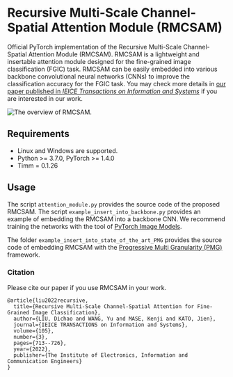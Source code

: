 # Recursive Multi-Scale Channel-Spatial Attention Module (RMCSAM)


Official PyTorch implementation of the Recursive Multi-Scale Channel-Spatial Attention Module (RMCSAM). RMCSAM is a lightweight and insertable attention module designed for the fine-grained image classification (FGIC) task. RMCSAM can be easily embedded into various backbone convolutional neural networks (CNNs) to improve the classification accuracy for the FGIC task. You may check more details in [our paper published in *IEICE Transactions on Information and Systems*](https://www.jstage.jst.go.jp/article/transinf/E105.D/3/E105.D_2021EDP7166/_pdf) if you are interested in our work.

![The overview of RMCSAM.](https://github.com/Dichao-Liu/Recursive-Multi-Scale-Channel-Spatial-Attention-Module/blob/main/IEICE2022_.Attention_Module.jpg)

## Requirements

 - Linux and Windows are supported.
 - Python >= 3.7.0, PyTorch >= 1.4.0
 - Timm = 0.1.26

## Usage

The script `attention_module.py` provides the source code of the proposed RMCSAM. The script `example_insert_into_backbone.py` provides an example of embedding the RMCSAM into a backbone CNN. We recommend training the networks with the tool of [PyTorch Image Models](https://github.com/rwightman/pytorch-image-models).

The folder `example_insert_into_state_of_the_art_PMG` provides the source code of embedding RMCSAM with the [Progressive Multi Granularity (PMG)](https://github.com/PRIS-CV/PMG-Progressive-Multi-Granularity-Training) framework. 

### Citation
 
Please cite our paper if you use RMCSAM in your work.
```
@article{liu2022recursive,
  title={Recursive Multi-Scale Channel-Spatial Attention for Fine-Grained Image Classification},
  author={LIU, Dichao and WANG, Yu and MASE, Kenji and KATO, Jien},
  journal={IEICE TRANSACTIONS on Information and Systems},
  volume={105},
  number={3},
  pages={713--726},
  year={2022},
  publisher={The Institute of Electronics, Information and Communication Engineers}
}

```
